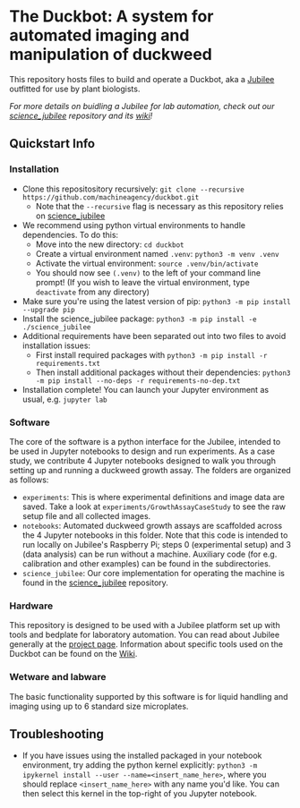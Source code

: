 # The Duckbot: A system for automated imaging and manipulation of duckweed
This repository hosts files to build and operate a Duckbot, aka a [Jubilee](https://jubilee3d.com/index.php?title=Main_Page) outfitted for use by plant biologists.

_For more details on buidling a Jubilee for lab automation, check out our [science_jubilee](https://github.com/machineagency/science_jubilee/) repository and its [wiki](https://github.com/machineagency/science_jubilee/wiki)!_

## Quickstart Info
### Installation
- Clone this repositository recursively: `git clone --recursive https://github.com/machineagency/duckbot.git`
    - Note that the `--recursive` flag is necessary as this repository relies on [science_jubilee](https://github.com/machineagency/science_jubilee/) 
- We recommend using python virtual environments to handle dependencies. To do this:
  - Move into the new directory: `cd duckbot`
  - Create a virtual environment named `.venv`: `python3 -m venv .venv`
  - Activate the virtual environment: `source .venv/bin/activate` 
  - You should now see `(.venv)` to the left of your command line prompt! (If you wish to leave the virtual environment, type `deactivate` from any directory)
- Make sure you're using the latest version of pip: `python3 -m pip install --upgrade pip`
- Install the science_jubilee package: `python3 -m pip install -e ./science_jubilee`
- Additional requirements have been separated out into two files to avoid installation issues:
  - First install required packages with `python3 -m pip install -r requirements.txt`
  - Then install additional packages without their dependencies: `python3 -m pip install --no-deps -r requirements-no-dep.txt`
- Installation complete! You can launch your Jupyter environment as usual, e.g. `jupyter lab`
 
### Software
The core of the software is a python interface for the Jubilee, intended to be used in Jupyter notebooks to design and run experiments. As a case study, we contribute 4 Jupyter notebooks designed to walk you through setting up and running a duckweed growth assay. The folders are organized as follows:
- `experiments`: This is where experimental definitions and image data are saved. Take a look at `experiments/GrowthAssayCaseStudy` to see the raw setup file and all collected images.
- `notebooks`: Automated duckweed growth assays are scaffolded across the 4 Jupyter notebooks in this folder. Note that this code is intended to run locally on Jubilee's Raspberry Pi; steps 0 (experimental setup) and 3 (data analysis) can be run without a machine. Auxiliary code (for e.g. calibration and other examples) can be found in the subdirectories.
- `science_jubilee`: Our core implementation for operating the machine is found in the [science_jubilee](https://github.com/machineagency/science_jubilee/) repository.


### Hardware
This repository is designed to be used with a Jubilee platform set up with tools and bedplate for laboratory automation. You can read about Jubilee generally at the [project page](https://jubilee3d.com/index.php?title=Main_Page). Information about specific tools used on the Duckbot can be found on the [Wiki](https://github.com/machineagency/science_jubilee/wiki).

### Wetware and labware
The basic functionality supported by this software is for liquid handling and imaging using up to 6 standard size microplates. 


## Troubleshooting
- If you have issues using the installed packaged in your notebook environment, try adding the python kernel explicitly: `python3 -m ipykernel install --user --name=<insert_name_here>`, where you should replace `<insert_name_here>` with any name you'd like. You can then select this kernel in the top-right of you Jupyter notebook.




